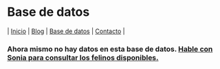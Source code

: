 # Base de datos

| [Inicio](http://beta.callejerosdelepe.org/) | [Blog](http://beta.callejerosdelepe.org/blog) | [Base de datos](http://beta.callejerosdelepe.org/database) | [Contacto](http://beta.callejerosdelepe.org/contact) |

### Ahora mismo no hay datos en esta base de datos. [Hable con Sonia para consultar los felinos disponibles.](http://beta.callejerosdelepe.org/contact)
